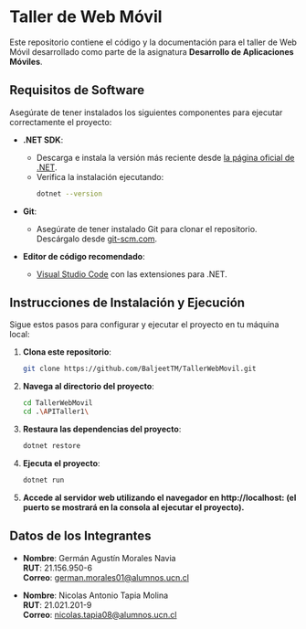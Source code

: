 # Taller de Web Móvil

Este repositorio contiene el código y la documentación para el taller de Web Móvil desarrollado como parte de la asignatura **Desarrollo de Aplicaciones Móviles**.  

## Requisitos de Software

Asegúrate de tener instalados los siguientes componentes para ejecutar correctamente el proyecto:  

- **.NET SDK**:  
  - Descarga e instala la versión más reciente desde [la página oficial de .NET](https://dotnet.microsoft.com/).  
  - Verifica la instalación ejecutando:  
    ```bash
    dotnet --version
    ```  

- **Git**:  
  - Asegúrate de tener instalado Git para clonar el repositorio. Descárgalo desde [git-scm.com](https://git-scm.com/).  

- **Editor de código recomendado**:  
  - [Visual Studio Code](https://code.visualstudio.com/) con las extensiones para .NET.  

## Instrucciones de Instalación y Ejecución  

Sigue estos pasos para configurar y ejecutar el proyecto en tu máquina local:  

1. **Clona este repositorio**:  
   ```bash
   git clone https://github.com/BaljeetTM/TallerWebMovil.git

2. **Navega al directorio del proyecto**:  
   ```bash
   cd TallerWebMovil
   cd .\APITaller1\
   
3. **Restaura las dependencias del proyecto**:  
   ```bash
   dotnet restore

4. **Ejecuta el proyecto**:  
   ```bash
   dotnet run
5. **Accede al servidor web utilizando el navegador en http://localhost:<puerto> (el puerto se mostrará en la consola al ejecutar el proyecto).**

## Datos de los Integrantes

- **Nombre**: Germán Agustín Morales Navia  
  **RUT**: 21.156.950-6  
  **Correo**: [german.morales01@alumnos.ucn.cl](mailto:german.morales01@alumnos.ucn.cl)  

- **Nombre**: Nicolas Antonio Tapia Molina  
  **RUT**: 21.021.201-9  
  **Correo**: [nicolas.tapia08@alumnos.ucn.cl](mailto:nicolas.tapia08@alumnos.ucn.cl)  



